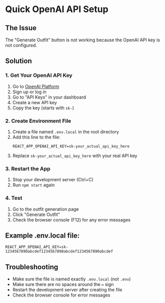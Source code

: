 # Quick OpenAI API Setup

## The Issue
The "Generate Outfit" button is not working because the OpenAI API key is not configured.

## Solution

### 1. Get Your OpenAI API Key
1. Go to [OpenAI Platform](https://platform.openai.com/)
2. Sign up or log in
3. Go to "API Keys" in your dashboard
4. Create a new API key
5. Copy the key (starts with `sk-`)

### 2. Create Environment File
1. Create a file named `.env.local` in the root directory
2. Add this line to the file:
   ```
   REACT_APP_OPENAI_API_KEY=sk-your_actual_api_key_here
   ```
3. Replace `sk-your_actual_api_key_here` with your real API key

### 3. Restart the App
1. Stop your development server (Ctrl+C)
2. Run `npm start` again

### 4. Test
1. Go to the outfit generation page
2. Click "Generate Outfit"
3. Check the browser console (F12) for any error messages

## Example .env.local file:
```
REACT_APP_OPENAI_API_KEY=sk-1234567890abcdef1234567890abcdef1234567890abcdef
```

## Troubleshooting
- Make sure the file is named exactly `.env.local` (not `.env`)
- Make sure there are no spaces around the `=` sign
- Restart the development server after creating the file
- Check the browser console for error messages 